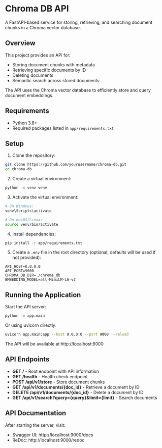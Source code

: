 # Chroma DB API

A FastAPI-based service for storing, retrieving, and searching document chunks in a Chroma vector database.

## Overview

This project provides an API for:
- Storing document chunks with metadata
- Retrieving specific documents by ID
- Deleting documents
- Semantic search across stored documents

The API uses the Chroma vector database to efficiently store and query document embeddings.

## Requirements

- Python 3.8+
- Required packages listed in `app/requirements.txt`

## Setup

1. Clone the repository:
```bash
git clone https://github.com/yourusername/chroma-db.git
cd chroma-db
```

2. Create a virtual environment:
```bash
python -m venv venv
```

3. Activate the virtual environment:
```bash
# On Windows:
venv\Scripts\activate

# On macOS/Linux:
source venv/bin/activate
```

4. Install dependencies:
```bash
pip install -r app/requirements.txt
```

5. Create a `.env` file in the root directory (optional, defaults will be used if not provided):
```
API_HOST=0.0.0.0
API_PORT=9000
CHROMA_DB_DIR=./chroma_db
EMBEDDING_MODEL=all-MiniLM-L6-v2
```

## Running the Application

Start the API server:
```bash
python -m app.main
```

Or using uvicorn directly:
```bash
uvicorn app.main:app --host 0.0.0.0 --port 9000 --reload
```

The API will be available at http://localhost:9000

## API Endpoints

- **GET /** - Root endpoint with API information
- **GET /health** - Health check endpoint
- **POST /api/v1/store** - Store document chunks
- **GET /api/v1/documents/{doc_id}** - Retrieve a document by ID
- **DELETE /api/v1/documents/{doc_id}** - Delete a document by ID
- **GET /api/v1/search?query={query}&limit={limit}** - Search documents

## API Documentation

After starting the server, visit:
- Swagger UI: http://localhost:9000/docs
- ReDoc: http://localhost:9000/redoc 